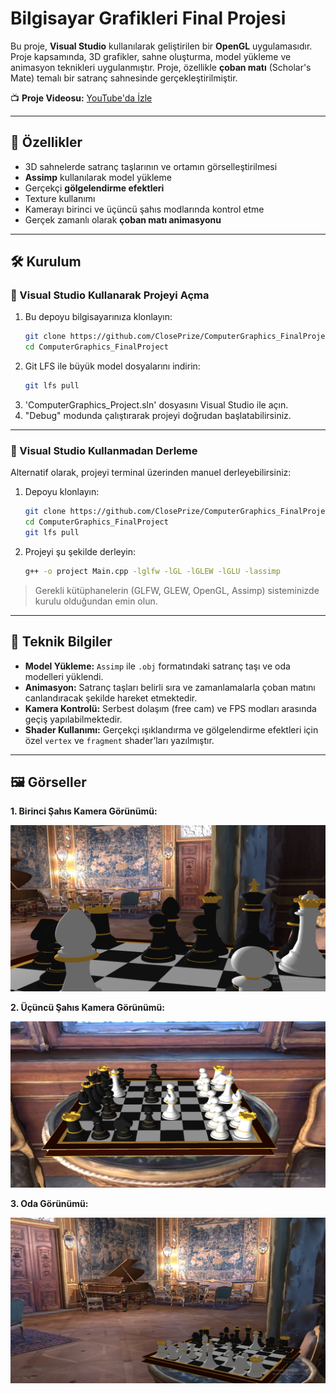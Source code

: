# Bilgisayar Grafikleri Final Projesi

Bu proje, **Visual Studio** kullanılarak geliştirilen bir **OpenGL** uygulamasıdır. Proje kapsamında, 3D grafikler, sahne oluşturma, model yükleme ve animasyon teknikleri uygulanmıştır. Proje, özellikle **çoban matı** (Scholar's Mate) temalı bir satranç sahnesinde gerçekleştirilmiştir.

📺 **Proje Videosu:** [YouTube'da İzle](https://youtu.be/Jppn0Wltxt8)

---

## 🚀 Özellikler

- 3D sahnelerde satranç taşlarının ve ortamın görselleştirilmesi  
- **Assimp** kullanılarak model yükleme  
- Gerçekçi **gölgelendirme efektleri**  
- Texture kullanımı  
- Kamerayı birinci ve üçüncü şahıs modlarında kontrol etme  
- Gerçek zamanlı olarak **çoban matı animasyonu**

---

## 🛠️ Kurulum

### 🔷 Visual Studio Kullanarak Projeyi Açma

1. Bu depoyu bilgisayarınıza klonlayın:
   ```bash
   git clone https://github.com/ClosePrize/ComputerGraphics_FinalProject.git
   cd ComputerGraphics_FinalProject
   ```
2. Git LFS ile büyük model dosyalarını indirin:
   ```bash
   git lfs pull
   ```
3. 'ComputerGraphics_Project.sln' dosyasını Visual Studio ile açın.
4. "Debug" modunda çalıştırarak projeyi doğrudan başlatabilirsiniz.

---

### 🔶 Visual Studio Kullanmadan Derleme

Alternatif olarak, projeyi terminal üzerinden manuel derleyebilirsiniz:

1. Depoyu klonlayın:
   ```bash
   git clone https://github.com/ClosePrize/ComputerGraphics_FinalProject.git
   cd ComputerGraphics_FinalProject
   git lfs pull
   ```

2. Projeyi şu şekilde derleyin:
   ```bash
   g++ -o project Main.cpp -lglfw -lGL -lGLEW -lGLU -lassimp
   ```

> Gerekli kütüphanelerin (GLFW, GLEW, OpenGL, Assimp) sisteminizde kurulu olduğundan emin olun.

---

## 📂 Teknik Bilgiler

- **Model Yükleme:** `Assimp` ile `.obj` formatındaki satranç taşı ve oda modelleri yüklendi.
- **Animasyon:** Satranç taşları belirli sıra ve zamanlamalarla çoban matını canlandıracak şekilde hareket etmektedir.
- **Kamera Kontrolü:** Serbest dolaşım (free cam) ve FPS modları arasında geçiş yapılabilmektedir.
- **Shader Kullanımı:** Gerçekçi ışıklandırma ve gölgelendirme efektleri için özel `vertex` ve `fragment` shader’ları yazılmıştır.

---

## 🖼️ Görseller

**1. Birinci Şahıs Kamera Görünümü:**

![First Person View](Images/FirstPersonView.jpg)

**2. Üçüncü Şahıs Kamera Görünümü:**

![Third Person View](Images/ThirdPersonView.jpg)

**3. Oda Görünümü:**

![Room](Images/Room.jpg)

